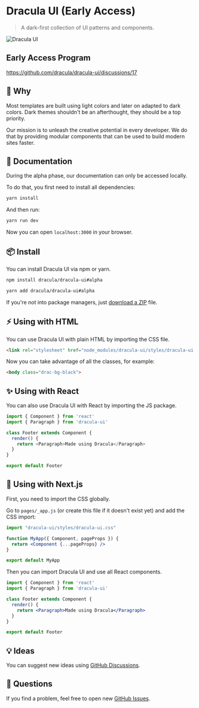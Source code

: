 # Dracula UI (Early Access)

> A dark-first collection of UI patterns and components.

![Dracula UI](https://user-images.githubusercontent.com/398893/111241824-24571f00-85bb-11eb-86fc-15836ac703c6.png)


## Early Access Program
https://github.com/dracula/dracula-ui/discussions/17


## :thinking: Why

Most templates are built using light colors and later on adapted to dark colors. Dark themes shouldn't be an afterthought, they should be a top priority.

Our mission is to unleash the creative potential in every developer. We do that by providing modular components that can be used to build modern sites faster.

## :book: Documentation

During the alpha phase, our documentation can only be accessed locally.

To do that, you first need to install all dependencies:

```bash
yarn install
```

And then run:

```bash
yarn run dev
```

Now you can open `localhost:3000` in your browser.

## :package: Install

You can install Dracula UI via npm or yarn.

```bash
npm install dracula/dracula-ui#alpha

yarn add dracula/dracula-ui#alpha
```

If you're not into package managers, just [download a ZIP](https://github.com/dracula/dracula-ui/archive/master.zip) file.

## :zap: Using with HTML

You can use Dracula UI with plain HTML by importing the CSS file.

```html
<link rel="stylesheet" href="node_modules/dracula-ui/styles/dracula-ui.css" />
```

Now you can take advantage of all the classes, for example:

```html
<body class="drac-bg-black">
```

## :sparkles: Using with React

You can also use Dracula UI with React by importing the JS package.

```js
import { Component } from 'react'
import { Paragraph } from 'dracula-ui'

class Footer extends Component {
  render() {
    return <Paragraph>Made using Dracula</Paragraph>
  }
}

export default Footer
```

## :rocket: Using with Next.js

First, you need to import the CSS globally.

Go to `pages/_app.js` (or create this file if it doesn't exist yet) and add the CSS import:

```jsx
import "dracula-ui/styles/dracula-ui.css"

function MyApp({ Component, pageProps }) {
  return <Component {...pageProps} />
}

export default MyApp
```

Then you can import Dracula UI and use all React components.

```jsx
import { Component } from 'react'
import { Paragraph } from 'dracula-ui'

class Footer extends Component {
  render() {
    return <Paragraph>Made using Dracula</Paragraph>
  }
}

export default Footer
```

## :bulb: Ideas

You can suggest new ideas using [GitHub Discussions](https://github.com/dracula/dracula-ui/discussions).

## :wave: Questions

If you find a problem, feel free to open new [GitHub Issues](https://github.com/dracula/dracula-ui/issues).
